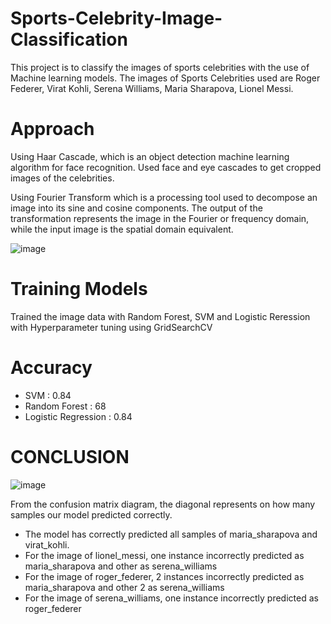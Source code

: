 # Sports-Celebrity-Image-Classification

This project is to classify the images of sports celebrities with the use of Machine learning models.
The images of Sports Celebrities used are Roger Federer, Virat Kohli, Serena Williams, Maria Sharapova, Lionel Messi.

# Approach
Using Haar Cascade, which is an object detection machine learning algorithm for face recognition. Used face and eye cascades to get cropped images of the celebrities.

Using Fourier Transform  which is a processing tool used to decompose an image into its sine and cosine components. The output of the transformation represents the image in the Fourier or frequency domain, while the input image is the spatial domain equivalent.

![image](https://user-images.githubusercontent.com/60066112/163627571-caf15f70-91e1-447e-a329-cbc2c7cc2ee9.png)

# Training Models
Trained the image data with Random Forest, SVM and Logistic Reression with Hyperparameter tuning using GridSearchCV

# Accuracy
- SVM : 0.84
- Random Forest : 68
- Logistic Regression : 0.84

# CONCLUSION

![image](https://user-images.githubusercontent.com/60066112/163627603-0474ef00-9ea1-4f66-a3c6-3aaa21ef2647.png)

From the confusion matrix diagram, the diagonal represents on how many samples our model predicted correctly.

- The model has correctly predicted all samples of maria_sharapova and virat_kohli.
- For the image of lionel_messi, one instance incorrectly predicted as maria_sharapova and other as serena_williams
- For the image of roger_federer, 2 instances incorrectly predicted as maria_sharapova and other 2 as serena_williams
- For the image of serena_williams, one instance incorrectly predicted as roger_federer
